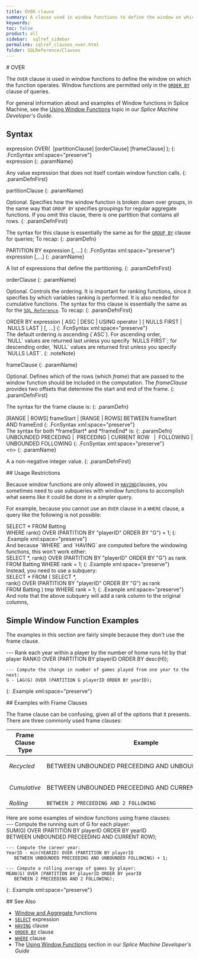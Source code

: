 ```yaml
---
title: OVER clause
summary: A clause used in window functions to define the window on which the function operates. Window functions are permitted only in the SELECT list and the ORDER BY clause of queries.
keywords:
toc: false
product: all
sidebar:  sqlref_sidebar
permalink: sqlref_clauses_over.html
folder: SQLReference/Clauses
---
```

<section>
<div class="TopicContent" data-swiftype-index="true" markdown="1">
# OVER

The `OVER` clause is used in window functions to define the window on
which the function operates. Window functions are permitted only in the
[`ORDER BY`](sqlref_clauses_orderby.html) clause of queries.

For general information about and examples of Window functions in Splice
Machine, see the [Using Window
Functions](developers_fundamentals_windowfcns.html) topic in our *Splice
Machine Developer's Guide*.

## Syntax

<div class="fcnWrapperWide" markdown="1">
    expression OVER( 
         [partitionClause]
         [orderClause]
         [frameClause] );
{: .FcnSyntax xml:space="preserve"}

</div>
<div class="paramList" markdown="1">
expression
{: .paramName}

Any value expression that does not itself contain window function calls.
{: .paramDefnFirst}

partitionClause
{: .paramName}

Optional. Specifies how the window function is broken down over groups,
in the same way that `GROUP BY` specifies groupings for regular
aggregate functions. If you omit this clause, there is one partition
that contains all rows.
{: .paramDefnFirst}

The syntax for this clause is essentially the same as for the
[`GROUP BY`](sqlref_clauses_groupby.html) clause for queries; To recap:
{: .paramDefn}

<div class="fcnWrapperWide" markdown="1">
    PARTITION BY expression [, ...]
{: .FcnSyntax xml:space="preserve"}

</div>
<div class="paramList" markdown="1">
expression [,...]
{: .paramName}

A list of expressions that define the partitioning.
{: .paramDefnFirst}

</div>
orderClause
{: .paramName}

Optional. Controls the ordering. It is important for ranking functions,
since it specifies by which variables ranking is performed. It is also
needed for cumulative functions. The syntax for this clause is
essentially the same as for the
[`SQL Reference`](sqlref_clauses_orderby.html). To recap:
{: .paramDefnFirst}

<div class="fcnWrapperWide" markdown="1">
    ORDER BY expression
       [ ASC | DESC | USING operator ]   [ NULLS FIRST | NULLS LAST ]
       [, ...]
{: .FcnSyntax xml:space="preserve"}

</div>
The default ordering is ascending (`ASC`). For ascending order,
`NULL` values are returned last unless you specify `NULLS FIRST`; for
descending order, `NULL` values are returned first unless you specify
`NULLS LAST`.
{: .noteNote}

frameClause
{: .paramName}

Optional. Defines which of the rows (which *frame*) that are passed to
the window function should be included in the computation. The
*frameClause* provides two offsets that determine the start and end of
the frame.
{: .paramDefnFirst}

The syntax for the frame clause is:
{: .paramDefn}

<div class="fcnWrapperWide" markdown="1">
    [RANGE | ROWS] frameStart |
    [RANGE | ROWS] BETWEEN frameStart AND frameEnd
{: .FcnSyntax xml:space="preserve"}

</div>
The syntax for both *frameStart* and *frameEnd* is:
{: .paramDefn}

<div class="fcnWrapperWide" markdown="1">
    UNBOUNDED PRECEDING |
    <n> PRECEDING       |
    CURRENT ROW         |
    <n> FOLLOWING       |
    UNBOUNDED FOLLOWING 
{: .FcnSyntax xml:space="preserve"}

</div>
<div class="paramList" markdown="1">
&lt;n&gt;
{: .paramName}

A a non-negative integer value.
{: .paramDefnFirst}

</div>
</div>
## Usage Restrictions

Because window functions are only allowed in
[`HAVING`](sqlref_clauses_using.html)clauses, you sometimes need to use
subqueries with window functions to accomplish what seems like it could
be done in a simpler query.

For example, because you cannot use an `OVER` clause in a
`WHERE` clause, a query like the following is not possible:

<div class="preWrapperWide" markdown="1">
    SELECT *
    FROM Batting
    WHERE rank() OVER (PARTITION BY "playerID" ORDER BY "G") = 1;
{: .Example xml:space="preserve"}

</div>
And because `WHERE` and `HAVING` are computed before the windowing
functions, this won't work either:

<div class="preWrapperWide" markdown="1">
    SELECT *, rank() OVER (PARTITION BY "playerID" ORDER BY "G") as rank
    FROM Batting
    WHERE rank = 1;
{: .Example xml:space="preserve"}

</div>
Instead, you need to use a subquery:

<div class="preWrapperWide" markdown="1">
    SELECT *
    FROM (
       SELECT *, rank() OVER (PARTITION BY "playerID" ORDER BY "G") as rank
       FROM Batting
    ) tmp
    WHERE rank = 1;
{: .Example xml:space="preserve"}

</div>
And note that the above subquery will add a rank column to the original
columns,

## Simple Window Function Examples

The examples in this section are fairly simple because they don't use
the frame clause.

<div class="preWrapperWide" markdown="1">
    --- Rank each year within a player by the number of home runs hit by that player
    RANK() OVER (PARTITION BY playerID ORDER BY desc(H));
    
    --- Compute the change in number of games played from one year to the next:
    G - LAG(G) OVER (PARTITION G playerID ORDER BY yearID);
{: .Example xml:space="preserve"}

</div>
## Examples with Frame Clauses

The frame clause can be confusing, given all of the options that it
presents. There are three commonly used frame clauses:

<table summary="Frame clause types">
                <col />
                <col />
                <thead>
                    <tr>
                        <th>Frame Clause Type</th>
                        <th>Example</th>
                    </tr>
                </thead>
                <tbody>
                    <tr>
                        <td><em>Recycled</em></td>
                        <td class="CodeFont">
                            <p>BETWEEN UNBOUNDED PRECEEDING AND UNBOUNDED FOLLOWING</p>
                        </td>
                    </tr>
                    <tr>
                        <td><em>Cumulative</em></td>
                        <td class="CodeFont">
                            <p>BETWEEN UNBOUNDED PRECEEDING AND CURRENT ROW</p>
                        </td>
                    </tr>
                    <tr>
                        <td><em>Rolling</em></td>
                        <td><code>BETWEEN 2 PRECEEDING AND 2 FOLLOWING</code></td>
                    </tr>
                </tbody>
            </table>
Here are some examples of window functions using frame clauses:

<div class="preWrapperWide" markdown="1">
    --- Compute the running sum of G for each player:
    SUM(G) OVER (PARTITION BY playerID ORDER BY yearID
      BETWEEN UNBOUNDED PRECEEDING AND CURRENT ROW);
    
    --- Compute the career year:
    YearID - min(YEARID) OVER (PARTITION BY playerID
       BETWEEN UNBOUNDED PRECEEDING AND UNBOUNDED FOLLOWING) + 1;
    
    --- Compute a rolling average of games by player:
    MEAN(G) OVER (PARTITION BY playerID ORDER BY yearID
       BETWEEN 2 PRECEEDING AND 2 FOLLOWING);
{: .Example xml:space="preserve"}

</div>
## See Also

* [Window and Aggregate
  ](sqlref_builtinfcns_windowfcnsintro.html)functions
* [`SELECT`](sqlref_expressions_select.html) expression
* [`HAVING`](sqlref_clauses_having.html) clause
* [`ORDER BY`](sqlref_clauses_orderby.html) clause
* [`WHERE`](sqlref_clauses_where.html) clause
* The [Using Window Functions](developers_fundamentals_windowfcns.html)
  section in our *Splice Machine Developer's Guide*

</div>
</section>

